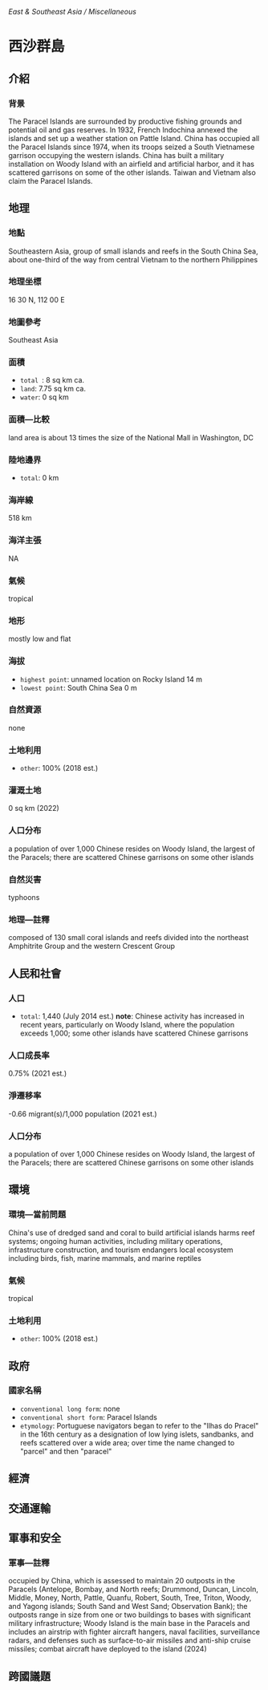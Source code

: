 _East & Southeast Asia / Miscellaneous_

# 西沙群島

## 介紹

### 背景
The Paracel Islands are surrounded by productive fishing grounds and potential oil and gas reserves. In 1932, French Indochina annexed the islands and set up a weather station on Pattle Island. China has occupied all the Paracel Islands since 1974, when its troops seized a South Vietnamese garrison occupying the western islands. China has built a military installation on Woody Island with an airfield and artificial harbor, and it has scattered garrisons on some of the other islands. Taiwan and Vietnam also claim the Paracel Islands.

## 地理

### 地點
Southeastern Asia, group of small islands and reefs in the South China Sea, about one-third of the way from central Vietnam to the northern Philippines

### 地理坐標
16 30 N, 112 00 E

### 地圖參考
Southeast Asia

### 面積
- `total `: 8 sq km ca.
- `land`: 7.75 sq km ca.
- `water`: 0 sq km

### 面積—比較
land area is about 13 times the size of the National Mall in Washington, DC

### 陸地邊界
- `total`: 0 km

### 海岸線
518 km

### 海洋主張
NA

### 氣候
tropical

### 地形
mostly low and flat

### 海拔
- `highest point`: unnamed location on Rocky Island 14 m
- `lowest point`: South China Sea 0 m

### 自然資源
none

### 土地利用
- `other`: 100% (2018 est.)

### 灌溉土地
0 sq km (2022)

### 人口分布
a population of over 1,000 Chinese resides on Woody Island, the largest of the Paracels; there are scattered Chinese garrisons on some other islands

### 自然災害
typhoons

### 地理—註釋
composed of 130 small coral islands and reefs divided into the northeast Amphitrite Group and the western Crescent Group

## 人民和社會

### 人口
- `total`: 1,440 (July 2014 est.)
**note**:  Chinese activity has increased in recent years, particularly on Woody Island, where the population exceeds 1,000; some other islands have scattered Chinese garrisons

### 人口成長率
0.75% (2021 est.)

### 淨遷移率
-0.66 migrant(s)/1,000 population (2021 est.)

### 人口分布
a population of over 1,000 Chinese resides on Woody Island, the largest of the Paracels; there are scattered Chinese garrisons on some other islands

## 環境

### 環境—當前問題
China's use of dredged sand and coral to build artificial islands harms reef systems; ongoing human activities, including military operations, infrastructure construction, and tourism endangers local ecosystem including birds, fish, marine mammals, and marine reptiles

### 氣候
tropical

### 土地利用
- `other`: 100% (2018 est.)

## 政府

### 國家名稱
- `conventional long form`: none
- `conventional short form`: Paracel Islands
- `etymology`: Portuguese navigators began to refer to the "Ilhas do Pracel" in the 16th century as a designation of low lying islets, sandbanks, and reefs scattered over a wide area; over time the name changed to "parcel" and then "paracel"

## 經濟

## 交通運輸

## 軍事和安全

### 軍事—註釋
occupied by China, which is assessed to maintain 20 outposts in the Paracels (Antelope, Bombay, and North reefs; Drummond, Duncan, Lincoln, Middle, Money, North, Pattle, Quanfu, Robert, South, Tree, Triton, Woody, and Yagong islands; South Sand and West Sand; Observation Bank); the outposts range in size from one or two buildings to bases with significant military infrastructure; Woody Island is the main base in the Paracels and includes an airstrip with fighter aircraft hangers, naval facilities, surveillance radars, and defenses such as surface-to-air missiles and anti-ship cruise missiles; combat aircraft have deployed to the island (2024)

## 跨國議題

